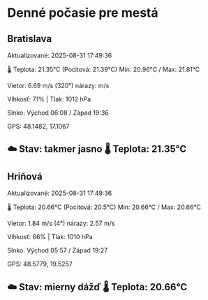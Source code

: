 ﻿# Denné počasie pre mestá

## Bratislava
Aktualizované: 2025-08-31 17:49:36

🌡️ Teplota: 21.35°C 
(Pocitová: 21.39°C)
Min: 20.96°C / Max: 21.81°C

Vietor: 6.69 m/s    (320°) 
nárazy:  m/s

Vlhkosť: 71% | Tlak: 1012 hPa

Slnko: Východ 06:08 / Západ 19:36

GPS: 48.1482, 17.1067

☁️ Stav: takmer jasno        🌡️ Teplota: 21.35°C
---

## Hriňová
Aktualizované: 2025-08-31 17:49:36

🌡️ Teplota: 20.66°C 
(Pocitová: 20.5°C)
Min: 20.66°C / Max: 20.66°C

Vietor: 1.84 m/s (4°)
nárazy: 2.57 m/s

Vlhkosť: 66% | Tlak: 1010 hPa

Slnko: Východ 05:57 / Západ 19:27

GPS: 48.5779, 19.5257

☁️ Stav: mierny dážď        🌡️ Teplota: 20.66°C
---

